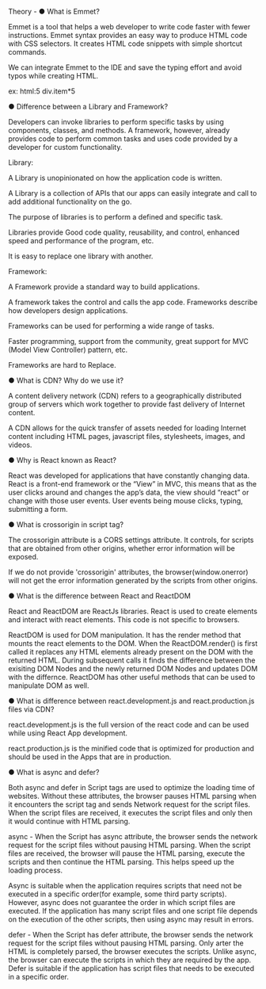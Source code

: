 Theory -
● What is Emmet?

Emmet is a tool that helps a web developer to write code faster with fewer instructions. Emmet syntax provides an easy way to produce HTML code with CSS selectors.
It creates HTML code snippets with simple shortcut commands.

We can integrate Emmet to the IDE and save the typing effort and avoid typos while creating HTML.

ex: html:5
div.item\*5

● Difference between a Library and Framework?

Developers can invoke libraries to perform specific tasks by using components, classes, and methods. A framework, however, already provides code to perform common tasks and uses code provided by a developer for custom functionality.

Library:

A Library is unopinionated on how the application code is written.

A Library is a collection of APIs that our apps can easily integrate and call to add additional functionality on the go.

The purpose of libraries is to perform a defined and specific task.

Libraries provide Good code quality, reusability, and control, enhanced speed and performance of the program, etc.

It is easy to replace one library with another.

Framework:

A Framework provide a standard way to build applications.

A framework takes the control and calls the app code. Frameworks describe how developers design applications.

Frameworks can be used for performing a wide range of tasks.

Faster programming, support from the community, great support for MVC (Model View Controller) pattern, etc.

Frameworks are hard to Replace.

● What is CDN? Why do we use it?

A content delivery network (CDN) refers to a geographically distributed group of servers which work together to provide fast delivery of Internet content.

A CDN allows for the quick transfer of assets needed for loading Internet content including HTML pages, javascript files, stylesheets, images, and videos.

● Why is React known as React?

React was developed for applications that have constantly changing data. React is a front-end framework or the “View” in MVC, this means that as the user clicks around and changes the app’s data, the view should “react” or change with those user events. User events being mouse clicks, typing, submitting a form.

● What is crossorigin in script tag?

The crossorigin attribute is a CORS settings attribute. It controls, for scripts that are obtained from other origins, whether error information will be exposed.

If we do not provide 'crossorigin' attributes, the browser(window.onerror) will not get the error information generated by the scripts from other origins.

● What is the difference between React and ReactDOM

React and ReactDOM are ReactJs libraries. React is used to create elements and interact with react elements. This code is not specific to browsers.

ReactDOM is used for DOM manipulation. It has the render method that mounts the react elements to the DOM. When the ReactDOM.render() is first called it replaces any HTML elements already present on the DOM with the returned HTML. During subsequent calls it finds the difference between the exisiting DOM Nodes and the newly returned DOM Nodes and updates DOM with the differnce.
ReactDOM has other useful methods that can be used to manipulate DOM as well.

● What is difference between react.development.js and react.production.js files via CDN?

react.development.js is the full version of the react code and can be used while using React App development.

react.production.js is the minified code that is optimized for production and should be used in the Apps that are in production.

● What is async and defer?

Both async and defer in Script tags are used to optimize the loading time of websites. Without these attributes, the browser pauses HTML parsing when it encounters the script tag and sends Network request for the script files. When the script files are received, it executes the script files and only then it would continue with HTML parsing.

async - When the Script has async attribute, the browser sends the network request for the script files without pausing HTML parsing. When the script files
are received, the browser will pause the HTML parsing, execute the scripts and then continue the HTML parsing. This helps speed up the loading process.

Async is suitable when the application requires scripts that need not be executed in a specific order(for example, some third party scripts). However, async does not guarantee the order in which script files are executed. If the application has many script files and one script file depends on the execution of the other scripts, then using async may result in errors.

defer - When the Script has defer attribute, the browser sends the network request for the script files without pausing HTML parsing. Only arter the HTML is completely parsed, the browser executes the scripts. Unlike async, the browser can execute the scripts in which they are required by the app. Defer is suitable if the application has script files that needs to be executed in a specific order.
